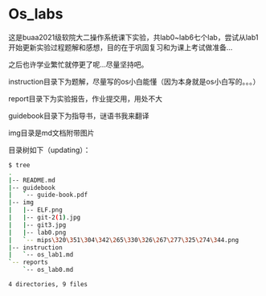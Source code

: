# Os_labs
这是buaa2021级软院大二操作系统课下实验，共lab0~lab6七个lab，尝试从lab1开始更新实验过程题解和感想，目的在于巩固复习和为课上考试做准备...

之后也许学业繁忙就停更了呢...尽量坚持吧。

instruction目录下为题解，尽量写的os小白能懂（因为本身就是os小白写的。。。）

report目录下为实验报告，作业提交用，用处不大

guidebook目录下为指导书，谜语书我来翻译

img目录是md文档附带图片

目录树如下（updating）：

```bash
$ tree
.
|-- README.md
|-- guidebook
|   `-- guide-book.pdf
|-- img
|   |-- ELF.png
|   |-- git-2(1).jpg
|   |-- git3.jpg
|   |-- lab0.png
|   `-- mips\320\351\304\342\265\330\326\267\277\325\274\344.png
|-- instruction
|   `-- os_lab1.md
`-- reports
    `-- os_lab0.md

4 directories, 9 files

```